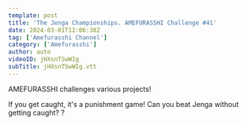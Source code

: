 ```yaml
---
template: post
title: 'The Jenga Championships. AMEFURASSHI Challenge #41'
date: 2024-03-01T12:06:38Z
tag: ['Amefurasshi Channel']
category: ['Amefurasshi']
author: auto 
videoID: jHXsnTSwWIg
subTitle: jHXsnTSwWIg.vtt
---
```

AMEFURASSHI challenges various projects!


If you get caught, it's a punishment game! Can you beat Jenga without getting caught? ?

